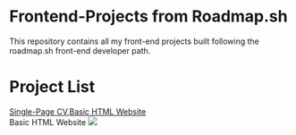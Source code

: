 # Frontend-Projects from Roadmap.sh
This repository contains all my front-end projects built following the roadmap.sh front-end developer path.

# Project List
<a href="https://roadmap.sh/projects/single-page-cv">Single-Page CV</a>,<a href="https://roadmap.sh/projects/basic-html-website">Basic HTML Website</a>
<br>
Basic HTML Website 
<img src="![Image](https://github.com/user-attachments/assets/8580ad26-8667-436d-9265-edbf4ece0984)">
